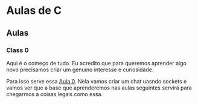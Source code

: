 # Aulas de C

## Aulas

### Class 0

Aqui é o começo de tudo.
Eu acredito que para queremos aprender algo novo precisamos criar um genuíno interesse e curiosidade.

Para isso serve essa [Aula 0](class-0/class-o.md). Nela vamos criar um chat uasndo sockets e vamos ver que a base que aprenderemos nas aulas seguintes servirá para chegarmos a coisas legais como essa.
